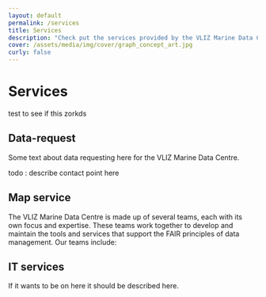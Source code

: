 ```yaml
---
layout: default
permalink: /services
title: Services
description: "Check put the services provided by the VLIZ Marine Data Centre. We offer a range of services to support the FAIR principles of data management. Learn more about our services and how they can help you in your research."
cover: /assets/media/img/cover/graph_concept_art.jpg
curly: false
---
```


# Services

test to see if this zorkds

## Data-request

Some text about data requesting here for the VLIZ Marine Data Centre.

todo : describe contact point here

## Map service

The VLIZ Marine Data Centre is made up of several teams, each with its own focus and expertise. These teams work together to develop and maintain the tools and services that support the FAIR principles of data management. Our teams include:

## IT services

If it wants to be on here it should be described here.
